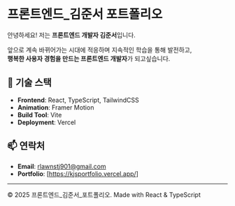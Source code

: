 # 프론트엔드_김준서 포트폴리오

안녕하세요! 저는 **프론트엔드 개발자 김준서**입니다.

앞으로 계속 바뀌어가는 시대에 적응하며 지속적인 학습을 통해 발전하고,  
**행복한 사용자 경험을 만드는 프론트엔드 개발자**가 되고싶습니다.

## 🚀 기술 스택

- **Frontend**: React, TypeScript, TailwindCSS
- **Animation**: Framer Motion  
- **Build Tool**: Vite
- **Deployment**: Vercel

## 📫 연락처

- **Email**: rlawnstj901@gmail.com
- **Portfolio**: [https://kjsportfolio.vercel.app/]

---

© 2025 프론트엔드_김준서_포트폴리오. Made with React & TypeScript